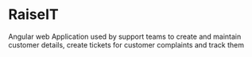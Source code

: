 # RaiseIT
Angular web Application used by support teams to create and maintain customer details, create tickets for customer complaints and track them
